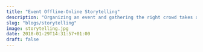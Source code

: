 ```yaml
---
title: "Event Offline-Online Storytelling"
description: "Organizing an event and gathering the right crowd takes a lot of energy. Telling a great live and post-Story involving transmedia contents is a powerful way of keeping the conversations on and triggering cooperations that will last beyond your closing ceremony."
slug: "blogs/storytelling"
image: storytelling.jpg
date: 2018-01-29T14:31:57+01:00
draft: false
---
```


